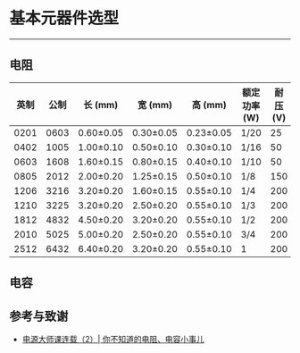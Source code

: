# 基本元器件选型

---

## 电阻

| 英制 | 公制 | 长 (mm)   | 宽 (mm)   | 高 (mm)   | 额定功率 (W) | 耐压 (V) |
| ---- | ---- | --------- | --------- | --------- | ------------ | -------- |
| 0201 | 0603 | 0.60±0.05 | 0.30±0.05 | 0.23±0.05 | 1/20         | 25       |
| 0402 | 1005 | 1.00±0.10 | 0.50±0.10 | 0.30±0.10 | 1/16         | 50       |
| 0603 | 1608 | 1.60±0.15 | 0.80±0.15 | 0.40±0.10 | 1/10         | 50       |
| 0805 | 2012 | 2.00±0.20 | 1.25±0.15 | 0.50±0.10 | 1/8          | 150      |
| 1206 | 3216 | 3.20±0.20 | 1.60±0.15 | 0.55±0.10 | 1/4          | 200      |
| 1210 | 3225 | 3.20±0.20 | 2.50±0.20 | 0.55±0.10 | 1/3          | 200      |
| 1812 | 4832 | 4.50±0.20 | 3.20±0.20 | 0.55±0.10 | 1/2          | 200      |
| 2010 | 5025 | 5.00±0.20 | 2.50±0.20 | 0.55±0.10 | 3/4          | 200      |
| 2512 | 6432 | 6.40±0.20 | 3.20±0.20 | 0.55±0.10 | 1            | 200      |

## 电容





## 参考与致谢
* [电源大师课连载（2）| 你不知道的电阻、电容小事儿](https://mp.weixin.qq.com/s/HUWal1ooXUn9PYKf89oGSQ)